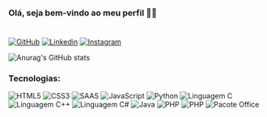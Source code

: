 ### Olá, seja bem-vindo ao meu perfil 👋😄
#
[![GitHub](https://img.shields.io/badge/GitHub-100000?style=for-the-badge&logo=github&logoColor=white)](https://github.com/EdilsonFilho123/)
[![Linkedin](https://img.shields.io/badge/LinkedIn-0077B5?style=for-the-badge&logo=linkedin&logoColor=white)](https://www.linkedin.com/in/edilson-claudio-silvestrini-filho/)
[![Instagram](https://img.shields.io/badge/Instagram-E4405F?style=for-the-badge&logo=instagram&logoColor=white)](https://www.instagram.com/edilson_filho_1/)

![Anurag's GitHub stats](https://github-readme-stats.vercel.app/api?username=EdilsonFilho123&show_icons=true&theme=dark)

### Tecnologias:

<div>
    <img alt="HTML5" src="https://img.shields.io/badge/HTML5-E34F26?style=for-the-badge&logo=html5&logoColor=white">    
    <img alt="CSS3" src="https://img.shields.io/badge/CSS3-1572B6?style=for-the-badge&logo=css3&logoColor=white">    
    <img alt="SAAS" src="https://img.shields.io/badge/Sass-CC6699?style=for-the-badge&logo=sass&logoColor=white"> 
    <img alt="JavaScript" src="https://img.shields.io/badge/JavaScript-F7DF1E?style=for-the-badge&logo=javascript&logoColor=black">   
    <img alt="Python" src="https://img.shields.io/badge/Python-14354C?style=for-the-badge&logo=python&logoColor=white">
    <img alt="Linguagem C" src="https://img.shields.io/badge/C-00599C?style=for-the-badge&logo=c&logoColor=white">
    <img alt="Linguagem C++" src="https://img.shields.io/badge/C%2B%2B-00599C?style=for-the-badge&logo=c%2B%2B&logoColor=white">
    <img alt="Linguagem C#" src="https://img.shields.io/badge/C%23-239120?style=for-the-badge&logo=c-sharp&logoColor=white">
    <img alt="Java" src="https://img.shields.io/badge/Java-ED8B00?style=for-the-badge&logo=java&logoColor=white">
    <img alt="PHP" src="https://img.shields.io/badge/PHP-777BB4?style=for-the-badge&logo=php&logoColor=white">
    <img alt="PHP" src="https://img.shields.io/badge/MySQL-00000F?style=for-the-badge&logo=mysql&logoColor=white">
    <img alt="Pacote Office" src="https://img.shields.io/badge/Microsoft_Office-D83B01?style=for-the-badge&logo=microsoft-office&logoColor=white">
</div>


<!--
[![WhatsApp](https://img.shields.io/badge/WhatsApp-25D366?style=for-the-badge&logo=whatsapp&logoColor=white)](https://www.linkedin.com/in/edilson-claudio-silvestrini-filho/)


**EdilsonFilho123/EdilsonFilho123** is a ✨ _special_ ✨ repository because its `README.md` (this file) appears on your GitHub profile.

Here are some ideas to get you started:

- 🔭 I’m currently working on ...
- 🌱 I’m currently learning ...
- 👯 I’m looking to collaborate on ...
- 🤔 I’m looking for help with ...
- 💬 Ask me about ...
- 📫 How to reach me: ...
- 😄 Pronouns: ...
- ⚡ Fun fact: ...
-->
